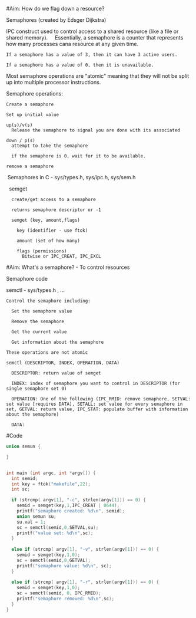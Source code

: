 #Aim: How do we flag down a resource?

  Semaphores (created by Edsger Dijkstra)

  IPC construct used to control access to a shared resource (like a file or shared memory).
    
  Essentially, a semaphore is a counter that represents how many processes cana resource at any given time.
  
    If a semaphore has a value of 3, then it can have 3 active users.    
    
    If a semaphore has a value of 0, then it is unavailable.
    
  Most semaphore operations are "atomic" meaning that they will not be split up into multiple processor instructions.
    
  Semaphore operations:
  
    Create a semaphore
    
    Set up initial value
    
    up(s)/v(s)
      Release the semaphore to signal you are done with its associated 
    
    down / p(s)
      attempt to take the semaphore 
      
      if the semaphore is 0, wait for it to be available.   
    
    remove a semaphore 
  
  
  Semaphores in C - sys/types.h, sys/ipc.h, sys/sem.h
  
    semget   
      
      create/get access to a semaphore 
    
      returns semaphore descriptor or -1
      
      semget (key, amount,flags)
      
        key (identifier - use ftok)
        
        amount (set of how many)
        
        flags (permissions)
          Bitwise or IPC_CREAT, IPC_EXCL
   
   
#Aim: What\'s a semaphore? - To control resources

  Semaphore code
  
  semctl - sys/types.h , ...

    Control the semaphore including:
   
      Set the semaphore value

      Remove the semaphore

      Get the current value
 
      Get information about the semaphore

    These operations are not atomic

    semctl (DESCRIPTOR, INDEX, OPERATION, DATA)
    
      DESCRIPTOR: return value of semget
    
      INDEX: index of semaphore you want to control in DESCRIPTOR (for single semaphore set 0)
      
      OPERATION: One of the following (IPC_RMID: remove semaphore, SETVAL: set value [requires DATA], SETALL: set value for every semaphore in set, GETVAL: return value, IPC_STAT: populate buffer with information about the semaphore)
      
      DATA: 

#Code
```c
union semun {

}


int main (int argc, int *argv[]) {
  int semid;
  int key = ftok("makefile",22);
  int sc;

  if (strcmp( argv[1], "-c", strlen(argv[1])) == 0) {
    semid = semget(key,1,IPC_CREAT | 0644);
    printf("semaphore created: %d\n", semid);
    union semun su;
    su.val = 1;
    sc = semctl(semid,0,SETVAL,su);
    printf("value set: %d\n",sc);
  }
 
  else if (strcmp( argv[1], "-v", strlen(argv[1])) == 0) {
    semid = semget(key,1,0);
    sc = semctl(semid,0,GETVAL);
    printf("semaphore value: %d\n", sc);
  }
  
  else if (strcmp( argv[1], "-r", strlen(argv[1])) == 0) {
    semid = semget(key,1,0);
    sc = semctl(semid, 0, IPC_RMID);
    printf("semaphore removed: %d\n",sc);
  }
}


```
  
  
  
